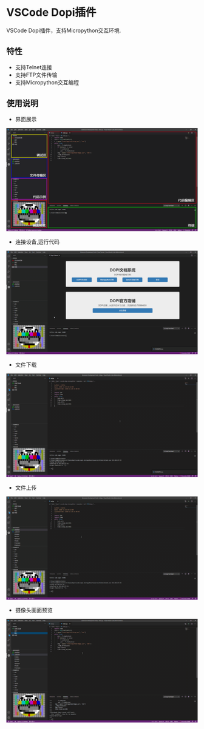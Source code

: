 # VSCode Dopi插件

VSCode Dopi插件，支持Micropython交互环境.

## 特性

*   支持Telnet连接
*   支持FTP文件传输
*   支持Micropython交互编程

## 使用说明

* 界面展示

![connect](https://github.com/cijliu/vscode-dopi-micropython/raw/master/./images/ide.gif)

* 连接设备,运行代码

![connect](https://github.com/cijliu/vscode-dopi-micropython/raw/master/./images/demo.gif)


* 文件下载

![connect](https://github.com/cijliu/vscode-dopi-micropython/raw/master/./images/ftp-get.gif)

* 文件上传

![connect](https://github.com/cijliu/vscode-dopi-micropython/raw/master/./images/ftp-put.gif)

* 摄像头画面预览

![connect](https://github.com/cijliu/vscode-dopi-micropython/raw/master/./images/video-player.gif)